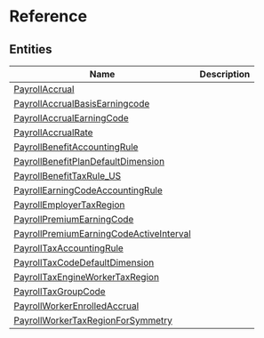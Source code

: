 
# Reference


## Entities

|Name|Description|
|---|---|
|[PayrollAccrual](PayrollAccrual.cdm.json)||
|[PayrollAccrualBasisEarningcode](PayrollAccrualBasisEarningcode.cdm.json)||
|[PayrollAccrualEarningCode](PayrollAccrualEarningCode.cdm.json)||
|[PayrollAccrualRate](PayrollAccrualRate.cdm.json)||
|[PayrollBenefitAccountingRule](PayrollBenefitAccountingRule.cdm.json)||
|[PayrollBenefitPlanDefaultDimension](PayrollBenefitPlanDefaultDimension.cdm.json)||
|[PayrollBenefitTaxRule_US](PayrollBenefitTaxRule_US.cdm.json)||
|[PayrollEarningCodeAccountingRule](PayrollEarningCodeAccountingRule.cdm.json)||
|[PayrollEmployerTaxRegion](PayrollEmployerTaxRegion.cdm.json)||
|[PayrollPremiumEarningCode](PayrollPremiumEarningCode.cdm.json)||
|[PayrollPremiumEarningCodeActiveInterval](PayrollPremiumEarningCodeActiveInterval.cdm.json)||
|[PayrollTaxAccountingRule](PayrollTaxAccountingRule.cdm.json)||
|[PayrollTaxCodeDefaultDimension](PayrollTaxCodeDefaultDimension.cdm.json)||
|[PayrollTaxEngineWorkerTaxRegion](PayrollTaxEngineWorkerTaxRegion.cdm.json)||
|[PayrollTaxGroupCode](PayrollTaxGroupCode.cdm.json)||
|[PayrollWorkerEnrolledAccrual](PayrollWorkerEnrolledAccrual.cdm.json)||
|[PayrollWorkerTaxRegionForSymmetry](PayrollWorkerTaxRegionForSymmetry.cdm.json)||
